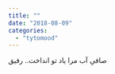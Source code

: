 ```yaml
---
title: ""
date: "2018-08-09"
categories: 
  - "tytomood"
---
```


صافیِ آب مرا یاد تو انداخت.. رفیق
